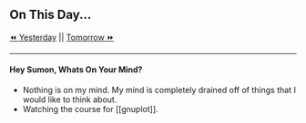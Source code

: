 ## On This Day...

[⏪ Yesterday](2021-10-27) || [Tomorrow ⏩](2021-10-29)

---
#### Hey Sumon, Whats On Your Mind? 
- Nothing is on my mind. My mind is completely drained off of things that I would like to think about.
- Watching the course for [[gnuplot]].




